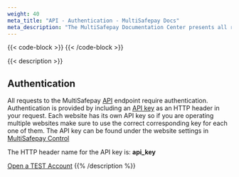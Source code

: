 ```yaml
---
weight: 40
meta_title: "API - Authentication - MultiSafepay Docs"
meta_description: "The MultiSafepay Documentation Center presents all relevant information about our Plugins and API. You can also find support pages for payment methods, tools and general questions as well as the contact details of our Support and Integration Teams."
---
```

{{< code-block >}}
{{< /code-block >}}

{{< description >}}
## Authentication

All requests to the MultiSafepay [API](/faq/general/glossary/#api) endpoint require authentication. Authentication is provided by including an [API key](/faq/general/glossary/#api-key) as an HTTP header in your request. Each website has its own API key so if you are operating multiple websites make sure to use the correct corresponding key for each one of them. The API key can be found under the website settings in [MultiSafepay Control](/faq/general/glossary/#multisafepay-control)

The HTTP header name for the API key is: **api_key**

[Open a TEST Account](https://testmerchant.multisafepay.com/signup)
{{% /description %}}